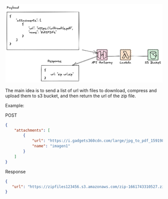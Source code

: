 

<!-- load the image from ./image.png  -->
<img src="image.png" alt="image" />


The main idea is to send a list of url with files to download, compress and upload them to s3 bucket, and then return the url of the zip file.

Example:

POST 
```json
{
    "attachments": [
        {
            "url": "https://i.gadgets360cdn.com/large/jpg_to_pdf_1591980583835.jpg",
            "name": "imagen1"
        }
    ]
}
```

Response

```json
{
   "url": "https://zipfiles123456.s3.amazonaws.com/zip-1661743310527.zip"
}
```